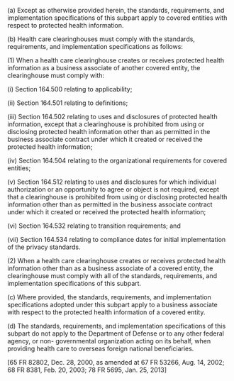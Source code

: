 (a) Except as otherwise provided herein, the standards, requirements, and implementation specifications of this subpart apply to covered entities with respect to protected health information.

(b) Health care clearinghouses must comply with the standards, requirements, and implementation specifications as follows:

(1) When a health care clearinghouse creates or receives protected health information as a business associate of another covered entity, the clearinghouse must comply with:

(i) Section 164.500 relating to applicability;

(ii) Section 164.501 relating to definitions;

(iii) Section 164.502 relating to uses and disclosures of protected health information, except that a clearinghouse is prohibited from using or disclosing protected health information other than as permitted in the business associate contract under which it created or received the protected health information;

(iv) Section 164.504 relating to the organizational requirements for covered entities;

(v) Section 164.512 relating to uses and disclosures for which individual authorization or an opportunity to agree or object is not required, except that a clearinghouse is prohibited from using or disclosing protected health information other than as permitted in the business associate contract under which it created or received the protected health information;

(vi) Section 164.532 relating to transition requirements; and

(vii) Section 164.534 relating to compliance dates for initial implementation of the privacy standards.
 
(2) When a health care clearinghouse creates or receives protected health information other than as a business associate of a covered entity, the clearinghouse must comply with all of the standards, requirements, and implementation specifications of this subpart.

&#40;c) Where provided, the standards, requirements, and implementation specifications adopted under this subpart apply to a business associate with respect to the protected health information of a covered entity.

(d) The standards, requirements, and implementation specifications of this subpart do not apply to the Department of Defense or to any other federal agency, or non- governmental organization acting on its behalf, when providing health care to overseas foreign national beneficiaries.

[65 FR 82802, Dec. 28, 2000, as amended at 67 FR 53266, Aug. 14, 2002; 68 FR 8381, Feb. 20, 2003; 78 FR 5695, Jan. 25, 2013]
